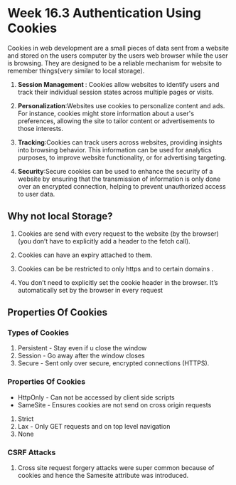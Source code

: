 # Week 16.3 Authentication Using Cookies

 Cookies in web development are a small pieces of data sent from a website and stored on the users computer by the users web browser while the user is browsing. They are designed to be a reliable mechanism for website to remember things(very similar to local storage).

 1. <b> Session Management </b>: Cookies allow websites to identify users and track their individual session states across multiple pages or visits.

 2. <b>Personalization</b>:Websites use cookies to personalize content and ads. For instance, cookies might store information about a user's preferences, allowing the site to tailor content or advertisements to those interests.

 3. <b>Tracking</b>:Cookies can track users across websites, providing insights into browsing behavior. This information can be used for analytics purposes, to improve website functionality, or for advertising targeting.

 4. <b>Security</b>:Secure cookies can be used to enhance the security of a website by ensuring that the transmission of information is only done over an encrypted connection, helping to prevent unauthorized access to user data.

 ## Why not local Storage?

 1. Cookies are send with every request to the website (by the browser) (you don’t have to explicitly add a header to the fetch call).

 2. Cookies can have an expiry attached to them.

 3. Cookies can be be restricted to only https and to certain domains .

 4. You don’t need to explicitly set the cookie header in the browser. It’s automatically set by the browser in every request 

 ## Properties Of Cookies

 ### Types of Cookies

1. Persistent - Stay even if u close the window
2. Session - Go away after the window closes
3. Secure - Sent only over secure, encrypted connections (HTTPS).

### Properties Of Cookies

- HttpOnly - Can not be accessed by client side scripts
- SameSite - Ensures cookies are not send on cross origin requests
1. Strict
2. Lax - Only GET requests and on top level navigation
3. None

### CSRF Attacks
1. Cross site request forgery attacks were super common because of cookies and hence the Samesite attribute was introduced.
